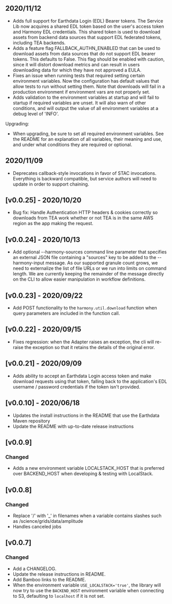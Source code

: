 ## 2020/11/12

* Adds full support for Earthdata Login (EDL) Bearer tokens. The
  Service Lib now acquires a shared EDL token based on the user's
  access token and Harmony EDL credentials. This shared token is used
  to download assets from backend data sources that support EDL
  federated tokens, including TEA backends.
* Adds a feature flag FALLBACK_AUTHN_ENABLED that can be used to
  download assets from data sources that do not support EDL bearer
  tokens. This defaults to False. This flag should be enabled with
  caution, since it will distort download metrics and can result in
  users downloading data for which they have not approved a EULA.
* Fixes an issue when running tests that required setting certain
  environment variables. Now the configuration has default values that
  allow tests to run without setting them. Note that downloads will
  fail in a production environment if environment vars are not
  properly set.
* Adds validation to the environment variables at startup and will
  fail to startup if required variables are unset. It will also warn
  of other conditions, and will output the value of all environment
  variables at a debug level of 'INFO'.

Upgrading:

* When upgrading, be sure to set all required environment
  variables. See the README for an explanation of all variables, their
  meaning and use, and under what conditions they are required or
  optional.


## 2020/11/09

* Deprecates callback-style invocations in favor of STAC invocations.  Everything is
  backward compatible, but service authors will need to update in order to support
  chaining.

## [v0.0.25] - 2020/10/20

* Bug fix: Handle Authentication HTTP headers & cookies correctly so
  downloads from TEA work whether or not TEA is in the same AWS region
  as the app making the request.

## [v0.0.24] - 2020/10/13

* Add optional --harmony-sources command line parameter that specifies an external
  JSON file containing a "sources" key to be added to the --harmony-input message.
  As our supported granule count grows, we need to externalize the list of file URLs
  or we run into limits on command length.  We are currently keeping the remainder of
  the message directly on the CLI to allow easier manipulation in workflow definitions.

## [v0.0.23] - 2020/09/22

* Add POST functionality to the `harmony.util.download` function when query
  parameters are included in the function call.

## [v0.0.22] - 2020/09/15

* Fixes regression: when the Adapter raises an exception, the cli will re-raise
  the exception so that it retains the details of the original error.

## [v0.0.21] - 2020/09/09

* Adds ability to accept an Earthdata Login access token and make download requests
  using that token, falling back to the application's EDL username / password
  credentials if the token isn't provided.

## [v0.0.10] - 2020/06/18

* Updates the install instructions in the README that use the Earthdata Maven repository
* Update the README with up-to-date release instructions

## [v0.0.9]

### Changed

* Adds a new environment variable LOCALSTACK_HOST that is preferred over BACKEND_HOST
  when developing & testing with LocalStack.

## [v0.0.8]

### Changed

* Replace '/' with '_' in filenames when a variable contains slashes such as /science/grids/data/amplitude
* Handles canceled jobs

## [v0.0.7]

### Changed

* Add a CHANGELOG.
* Update the release instructions in README.
* Add Bamboo links to the README.
* When the environment variable `USE_LOCALSTACK='true'`, the library will now
  try to use the `BACKEND_HOST` environment variable when connecting to S3,
  defaulting to `localhost` if it is not set.
